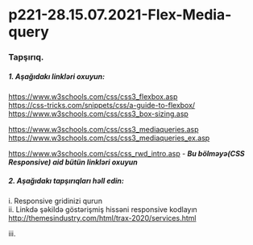 # p221-28.15.07.2021-Flex-Media-query


### Tapşırıq.


##### 1. Aşağıdakı linkləri oxuyun:
https://www.w3schools.com/css/css3_flexbox.asp<br />
https://css-tricks.com/snippets/css/a-guide-to-flexbox/<br />
https://www.w3schools.com/css/css3_box-sizing.asp<br />

https://www.w3schools.com/css/css3_mediaqueries.asp<br />
https://www.w3schools.com/css/css3_mediaqueries_ex.asp<br />

https://www.w3schools.com/css/css_rwd_intro.asp  - _**Bu bölməyə(CSS Responsive) aid bütün linkləri oxuyun**_<br />


##### 2. Aşağıdakı tapşırıqları həll edin:
i. Responsive gridinizi qurun<br />
ii. Linkdə şəkildə göstərişmiş hissəni responsive kodlayın http://themesindustry.com/html/trax-2020/services.html<br />

iii. 
